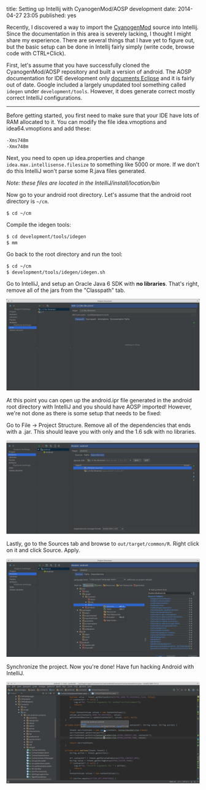 title: Setting up Intellij with CyanogenMod/AOSP development
date: 2014-04-27 23:05
published: yes

Recently, I discovered a way to import the [CyanogenMod][1] source into Intellij.
Since the documentation in this area is severely lacking, I thought I might
share my experience. There are several things that I have yet to figure out,
but the basic setup can be done in Intellij fairly simply (write code, browse
code with CTRL+Click).

[1]: http://www.cyanogenmod.org/

First, let's assume that you have successfully cloned the CyanogenMod/AOSP
repository and built a version of android. The AOSP documentation for IDE
development only [documents Eclipse][2] and it is fairly out of date. Google
included a largely unupdated tool something called `idegen` under `development/tools`.
However, it does generate correct mostly correct IntelliJ configurations.

[2]: http://source.android.com/source/using-eclipse.html

-------------------------------------------------------------------------------

Before getting started, you first need to make sure that your IDE have lots of
RAM allocated to it. You can modify the file idea.vmoptions and idea64.vmoptions
and add these:

    -Xms748m
    -Xmx748m

Next, you need to open up idea.properties and change
`idea.max.intellisense.filesize` to something like 5000 or more. If we don't do
this IntelliJ won't parse some R.java files generated.

*Note: these files are located in the IntelliJ/install/location/bin*

Now go to your android root directory. Let's assume that the android root
directory is `~/cm`.

    $ cd ~/cm

Compile the idegen tools:

    $ cd development/tools/idegen
    $ mm

Go back to the root directory and run the tool:

    $ cd ~/cm
    $ development/tools/idegen/idegen.sh

Go to IntelliJ, and setup an Oracle Java 6 SDK with **no libraries**. That's
right, remove all of the jars from the "Classpath" tab.

[![JDK 1.6 no libraries](/static/img/aosp-intellij/jdk-no-lib.png)][img1]

[img1]: /static/img/aosp-intellij/jdk-no-lib.png

At this point you can open up the android.ipr file generated in the android root
directory with IntelliJ and you should have AOSP imported! However, we're not
done as there is some setup that needs to be fixed:

Go to File -> Project Structure. Remove all of the dependencies
that ends with a .jar. This should leave you with only <Module Source> and the
1.6 sdk with no libraries.

[![JDK 1.6 no libraries](/static/img/aosp-intellij/project-structure-dep.png)][img2]

[img2]: /static/img/aosp-intellij/project-structure-dep.png

Lastly, go to the Sources tab and browse to `out/target/common/R`. Right click
on it and click Source. Apply.

[![JDK 1.6 no libraries](/static/img/aosp-intellij/project-structure-sources.png)][img3]

[img3]: /static/img/aosp-intellij/jdk-no-lib.png

Synchronize the project. Now you're done! Have fun hacking Android with
IntelliJ.

[![JDK 1.6 no libraries](/static/img/aosp-intellij/done.png)][img4]

[img4]: /static/img/aosp-intellij/done.png
